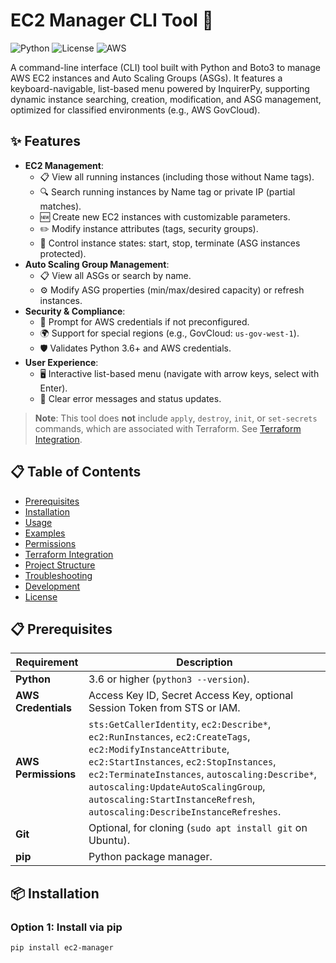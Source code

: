 # EC2 Manager CLI Tool 🚀

![Python](https://img.shields.io/badge/Python-3.6+-blue.svg)
![License](https://img.shields.io/badge/License-MIT-green.svg)
![AWS](https://img.shields.io/badge/AWS-EC2%20%26%20ASG-orange.svg)

A command-line interface (CLI) tool built with Python and Boto3 to manage AWS EC2 instances and Auto Scaling Groups (ASGs). It features a keyboard-navigable, list-based menu powered by InquirerPy, supporting dynamic instance searching, creation, modification, and ASG management, optimized for classified environments (e.g., AWS GovCloud).

## ✨ Features

- **EC2 Management**:
  - 📋 View all running instances (including those without Name tags).
  - 🔍 Search running instances by Name tag or private IP (partial matches).
  - 🆕 Create new EC2 instances with customizable parameters.
  - ✏️ Modify instance attributes (tags, security groups).
  - 🔄 Control instance states: start, stop, terminate (ASG instances protected).
- **Auto Scaling Group Management**:
  - 📋 View all ASGs or search by name.
  - ⚙️ Modify ASG properties (min/max/desired capacity) or refresh instances.
- **Security & Compliance**:
  - 🔐 Prompt for AWS credentials if not preconfigured.
  - 🌍 Support for special regions (e.g., GovCloud: `us-gov-west-1`).
  - 🛡️ Validates Python 3.6+ and AWS credentials.
- **User Experience**:
  - 🖥️ Interactive list-based menu (navigate with arrow keys, select with Enter).
  - 📜 Clear error messages and status updates.

> **Note**: This tool does **not** include `apply`, `destroy`, `init`, or `set-secrets` commands, which are associated with Terraform. See [Terraform Integration](#-terraform-integration).

## 📋 Table of Contents

- [Prerequisites](#-prerequisites)
- [Installation](#-installation)
- [Usage](#-usage)
- [Examples](#-examples)
- [Permissions](#-permissions)
- [Terraform Integration](#-terraform-integration)
- [Project Structure](#-project-structure)
- [Troubleshooting](#-troubleshooting)
- [Development](#-development)
- [License](#-license)

## 📋 Prerequisites

| Requirement | Description |
|-------------|-------------|
| **Python** | 3.6 or higher (`python3 --version`). |
| **AWS Credentials** | Access Key ID, Secret Access Key, optional Session Token from STS or IAM. |
| **AWS Permissions** | `sts:GetCallerIdentity`, `ec2:Describe*`, `ec2:RunInstances`, `ec2:CreateTags`, `ec2:ModifyInstanceAttribute`, `ec2:StartInstances`, `ec2:StopInstances`, `ec2:TerminateInstances`, `autoscaling:Describe*`, `autoscaling:UpdateAutoScalingGroup`, `autoscaling:StartInstanceRefresh`, `autoscaling:DescribeInstanceRefreshes`. |
| **Git** | Optional, for cloning (`sudo apt install git` on Ubuntu). |
| **pip** | Python package manager. |

## 📦 Installation

### Option 1: Install via pip
```bash
pip install ec2-manager